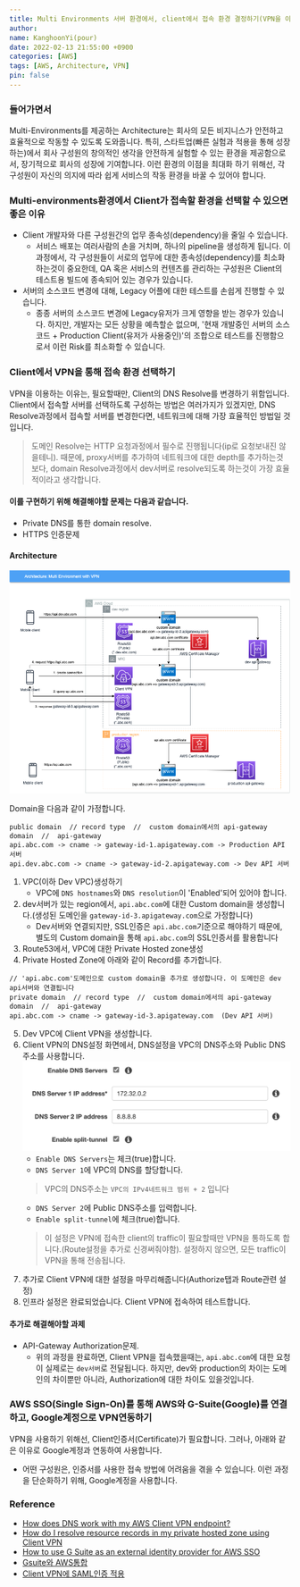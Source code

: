 ```yaml
---
title: Multi Environments 서버 환경에서, client에서 접속 환경 결정하기(VPN을 이용)
author:
name: KanghoonYi(pour)
date: 2022-02-13 21:55:00 +0900
categories: [AWS]
tags: [AWS, Architecture, VPN]
pin: false
---
```


### 들어가면서
Multi-Environments를 제공하는 Architecture는 회사의 모든 비지니스가 안전하고 효율적으로 작동할 수 있도록 도와줍니다.
특히, 스타트업(빠른 실험과 적용을 통해 성장하는)에서 회사 구성원의 창의적인 생각을 안전하게 실험할 수 있는 환경을 제공함으로서, 장기적으로 회사의 성장에 기여합니다.
이런 환경의 이점을 최대화 하기 위해선, 각 구성원이 자신의 의지에 따라 쉽게 서비스의 작동 환경을 바꿀 수 있어야 합니다.

### Multi-environments환경에서 Client가 접속할 환경을 선택할 수 있으면 좋은 이유
- Client 개발자와 다른 구성원간의 업무 종속성(dependency)을 줄일 수 있습니다.
  - 서비스 배포는 여러사람의 손을 거치며, 하나의 pipeline을 생성하게 됩니다. 이 과정에서, 각 구성원들이 서로의 업무에 대한 종속성(dependency)를 최소화 하는것이 중요한데, QA 혹은 서비스의 컨텐츠를 관리하는 구성원은 Client의 테스트용 빌드에 종속되어 있는 경우가 있습니다.
- 서버의 소스코드 변경에 대해, Legacy 어플에 대한 테스트를 손쉽게 진행할 수 있습니다.
  - 종종 서버의 소스코드 변경에 Legacy유저가 크게 영향을 받는 경우가 있습니다. 하지만, 개발자는 모든 상황을 예측할순 없으며, '현재 개발중인 서버의 소스코드 + Production Client(유저가 사용중인)'의 조합으로 테스트를 진행함으로서 이런 Risk를 최소화할 수 있습니다.

### Client에서 VPN을 통해 접속 환경 선택하기
VPN을 이용하는 이유는, 필요할때만, Client의 DNS Resolve를 변경하기 위함입니다.
Client에서 접속할 서버를 선택하도록 구성하는 방법은 여러가지가 있겠지만, DNS Resolve과정에서 접속할 서버를 변경한다면, 네트워크에 대해 가장 효율적인 방법일 것입니다.
> 도메인 Resolve는 HTTP 요청과정에서 필수로 진행됩니다(ip로 요청보내진 않을테니). 때문에, proxy서버를 추가하여 네트워크에 대한 depth를 추가하는것 보다, domain Resolve과정에서 dev서버로 resolve되도록 하는것이 가장 효율적이라고 생각합니다.

#### 이를 구현하기 위해 해결해야할 문제는 다음과 같습니다.
- Private DNS를 통한 domain resolve.
- HTTPS 인증문제

#### Architecture
![Multi Environment with VPN](/assets/img/for-post/multi-environment/multi-enviroment-vpn-architecture.drawio.png)

Domain을 다음과 같이 가정합니다.
```
public domain  // record type  //  custom domain에서의 api-gateway domain  //  api-gateway
api.abc.com -> cname -> gateway-id-1.apigateway.com -> Production API 서버
api.dev.abc.com -> cname -> gateway-id-2.apigateway.com -> Dev API 서버
```

1. VPC(이하 Dev VPC)생성하기
   - VPC에 `DNS hostnames`와 `DNS resolution`이 'Enabled'되어 있어야 합니다.
2. dev서버가 있는 region에서, `api.abc.com`에 대한 Custom domain을 생성합니다.(생성된 도메인을 `gateway-id-3.apigateway.com`으로 가정합니다)
   - Dev서버와 연결되지만, SSL인증은 `api.abc.com`기준으로 해야하기 때문에, 별도의 Custom domain을 통해 `api.abc.com`의 SSL인증서를 활용합니다
3. Route53에서, VPC에 대한 Private Hosted zone생성
4. Private Hosted Zone에 아래와 같이 Record를 추가합니다.
  ```
  // 'api.abc.com'도메인으로 custom domain을 추가로 생성합니다. 이 도메인은 dev api서버와 연결됩니다
  private domain  // record type  //  custom domain에서의 api-gateway domain  //  api-gateway
  api.abc.com -> cname -> gateway-id-3.apigateway.com  (Dev API 서버)
  ```
5. Dev VPC에 Client VPN을 생성합니다.
6. Client VPN의 DNS설정 화면에서, DNS설정을 VPC의 DNS주소와 Public DNS주소를 사용합니다.
   ![aws clientVPN configuration](/assets/img/for-post/multi-environment/aws-clientVPN-configuration-1.png)
   - `Enable DNS Servers`는 체크(true)합니다.
   - `DNS Server 1`에 VPC의 DNS를 할당합니다.
   > VPC의 DNS주소는 `VPC의 IPv4네트워크 범위 + 2` 입니다
   - `DNS Server 2`에 Public DNS주소를 입력합니다.
   - `Enable split-tunnel`에 체크(true)합니다.
   > 이 설정은 VPN에 접속한 client의 traffic이 필요할때만 VPN을 통하도록 합니다.(Route설정을 추가로 신경써줘야함). 설정하지 않으면, 모든 traffic이 VPN을 통해 전송됩니다.
7. 추가로 Client VPN에 대한 설정을 마무리해줍니다(Authorize탭과 Route관련 설정)
8. 인프라 설정은 완료되었습니다. Client VPN에 접속하여 테스트합니다.

#### 추가로 해결해야할 과제
- API-Gateway Authorization문제.
  - 위의 과정을 완료하면, Client VPN을 접속했을때는, `api.abc.com`에 대한 요청이 실제로는 `dev서버`로 전달됩니다. 하지만, dev와 production의 차이는 도메인의 차이뿐만 아니라, Authorization에 대한 차이도 있을것입니다.


### AWS SSO(Single Sign-On)를 통해 AWS와 G-Suite(Google)를 연결하고, Google계정으로 VPN연동하기
VPN을 사용하기 위해선, Client인증서(Certificate)가 필요합니다. 그러나, 아래와 같은 이유로 Google계정과 연동하여 사용합니다.
- 어떤 구성원은, 인증서를 사용한 접속 방법에 어려움을 겪을 수 있습니다. 이런 과정을 단순화하기 위해, Google계정을 사용합니다.


### Reference
- [How does DNS work with my AWS Client VPN endpoint?](https://aws.amazon.com/premiumsupport/knowledge-center/client-vpn-how-dns-works-with-endpoint/?nc1=h_ls)
- [How do I resolve resource records in my private hosted zone using Client VPN](https://aws.amazon.com/premiumsupport/knowledge-center/client-vpn-resolve-resource-records/?nc1=h_ls)
- [How to use G Suite as an external identity provider for AWS SSO](https://aws.amazon.com/ko/blogs/security/how-to-use-g-suite-as-external-identity-provider-aws-sso/)
- [Gsuite와 AWS통합](https://support.google.com/a/answer/6194963#zippy=%2C%EC%8B%9C%EC%9E%91%ED%95%98%EA%B8%B0-%EC%A0%84%EC%97%90)
- [Client VPN에 SAML인증 적용](https://aws.amazon.com/ko/blogs/security/authenticate-aws-client-vpn-users-with-aws-single-sign-on/)
